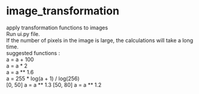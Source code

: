 # image_transformation
apply transformation functions to images
<br />
Run ui.py file.
<br />
If the number of pixels in the image is large, the calculations will take a long time.
<br />
suggested functions :
<br />a = a + 100
<br />a = a * 2
<br />a = a ** 1.6
<br />a = 255 * log(a + 1) / log(256)
<br />[0, 50] a = a ** 1.3 [50, 80] a = a ** 1.2
